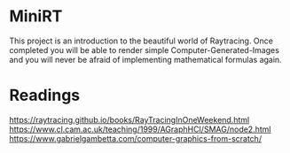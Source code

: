 # MiniRT
This project is an introduction to the beautiful world of Raytracing.
Once completed you will be able to render simple Computer-Generated-Images and you
will never be afraid of implementing mathematical formulas again.

# Readings

https://raytracing.github.io/books/RayTracingInOneWeekend.html
https://www.cl.cam.ac.uk/teaching/1999/AGraphHCI/SMAG/node2.html
https://www.gabrielgambetta.com/computer-graphics-from-scratch/
